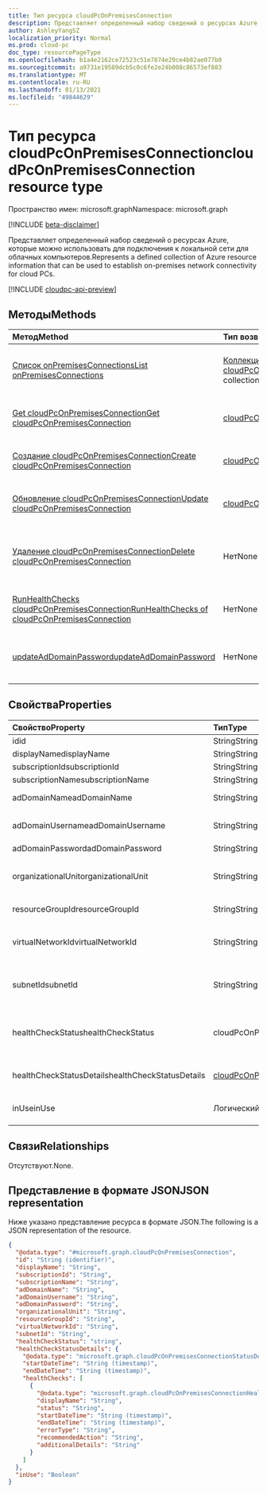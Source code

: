 ```yaml
---
title: Тип ресурса cloudPcOnPremisesConnection
description: Представляет определенный набор сведений о ресурсах Azure, которые можно использовать для подключения к локальной сети для облачных компьютеров.
author: AshleyYangSZ
localization_priority: Normal
ms.prod: cloud-pc
doc_type: resourcePageType
ms.openlocfilehash: b1a4e2162ce72523c51e7874e29ce4b82ae077b0
ms.sourcegitcommit: a9731e19589dcb5c0c6fe2e24b008c86573ef803
ms.translationtype: MT
ms.contentlocale: ru-RU
ms.lasthandoff: 01/13/2021
ms.locfileid: "49844629"
---
```

# <a name="cloudpconpremisesconnection-resource-type"></a><span data-ttu-id="d8bf7-103">Тип ресурса cloudPcOnPremisesConnection</span><span class="sxs-lookup"><span data-stu-id="d8bf7-103">cloudPcOnPremisesConnection resource type</span></span>

<span data-ttu-id="d8bf7-104">Пространство имен: microsoft.graph</span><span class="sxs-lookup"><span data-stu-id="d8bf7-104">Namespace: microsoft.graph</span></span>

[!INCLUDE [beta-disclaimer](../../includes/beta-disclaimer.md)]

<span data-ttu-id="d8bf7-105">Представляет определенный набор сведений о ресурсах Azure, которые можно использовать для подключения к локальной сети для облачных компьютеров.</span><span class="sxs-lookup"><span data-stu-id="d8bf7-105">Represents a defined collection of Azure resource information that can be used to establish on-premises network connectivity for cloud PCs.</span></span>

[!INCLUDE [cloudpc-api-preview](../../includes/cloudpc-api-preview.md)]

## <a name="methods"></a><span data-ttu-id="d8bf7-106">Методы</span><span class="sxs-lookup"><span data-stu-id="d8bf7-106">Methods</span></span>

|<span data-ttu-id="d8bf7-107">Метод</span><span class="sxs-lookup"><span data-stu-id="d8bf7-107">Method</span></span>|<span data-ttu-id="d8bf7-108">Тип возвращаемых данных</span><span class="sxs-lookup"><span data-stu-id="d8bf7-108">Return type</span></span>|<span data-ttu-id="d8bf7-109">Описание</span><span class="sxs-lookup"><span data-stu-id="d8bf7-109">Description</span></span>|
|:---|:---|:---|
|[<span data-ttu-id="d8bf7-110">Список onPremisesConnections</span><span class="sxs-lookup"><span data-stu-id="d8bf7-110">List onPremisesConnections</span></span>](../api/virtualendpoint-list-onpremisesconnections.md)|<span data-ttu-id="d8bf7-111">[Коллекция cloudPcOnPremisesConnection](../resources/cloudpconpremisesconnection.md)</span><span class="sxs-lookup"><span data-stu-id="d8bf7-111">[cloudPcOnPremisesConnection](../resources/cloudpconpremisesconnection.md) collection</span></span>|<span data-ttu-id="d8bf7-112">Список свойств и связей объектов [cloudPcOnPremisesConnection.](../resources/cloudpconpremisesconnection.md)</span><span class="sxs-lookup"><span data-stu-id="d8bf7-112">List properties and relationships of the [cloudPcOnPremisesConnection](../resources/cloudpconpremisesconnection.md) objects.</span></span>|
|[<span data-ttu-id="d8bf7-113">Get cloudPcOnPremisesConnection</span><span class="sxs-lookup"><span data-stu-id="d8bf7-113">Get cloudPcOnPremisesConnection</span></span>](../api/cloudpconpremisesconnection-get.md)|[<span data-ttu-id="d8bf7-114">cloudPcOnPremisesConnection</span><span class="sxs-lookup"><span data-stu-id="d8bf7-114">cloudPcOnPremisesConnection</span></span>](../resources/cloudpconpremisesconnection.md)|<span data-ttu-id="d8bf7-115">Чтение свойств и связей объекта [cloudPcOnPremisesConnection.](../resources/cloudpconpremisesconnection.md)</span><span class="sxs-lookup"><span data-stu-id="d8bf7-115">Read the properties and relationships of the [cloudPcOnPremisesConnection](../resources/cloudpconpremisesconnection.md) object.</span></span>|
|[<span data-ttu-id="d8bf7-116">Создание cloudPcOnPremisesConnection</span><span class="sxs-lookup"><span data-stu-id="d8bf7-116">Create cloudPcOnPremisesConnection</span></span>](../api/virtualendpoint-post-onpremisesconnections.md)|[<span data-ttu-id="d8bf7-117">cloudPcOnPremisesConnection</span><span class="sxs-lookup"><span data-stu-id="d8bf7-117">cloudPcOnPremisesConnection</span></span>](../resources/cloudpconpremisesconnection.md)|<span data-ttu-id="d8bf7-118">Создание объекта [cloudPcOnPremisesConnection.](../resources/cloudpconpremisesconnection.md)</span><span class="sxs-lookup"><span data-stu-id="d8bf7-118">Create a new [cloudPcOnPremisesConnection](../resources/cloudpconpremisesconnection.md) object.</span></span>|
|[<span data-ttu-id="d8bf7-119">Обновление cloudPcOnPremisesConnection</span><span class="sxs-lookup"><span data-stu-id="d8bf7-119">Update cloudPcOnPremisesConnection</span></span>](../api/cloudpconpremisesconnection-update.md)|[<span data-ttu-id="d8bf7-120">cloudPcOnPremisesConnection</span><span class="sxs-lookup"><span data-stu-id="d8bf7-120">cloudPcOnPremisesConnection</span></span>](../resources/cloudpconpremisesconnection.md)|<span data-ttu-id="d8bf7-121">Обновление свойств объекта [cloudPcOnPremisesConnection.](../resources/cloudpconpremisesconnection.md)</span><span class="sxs-lookup"><span data-stu-id="d8bf7-121">Update the properties of a [cloudPcOnPremisesConnection](../resources/cloudpconpremisesconnection.md) object.</span></span>|
|[<span data-ttu-id="d8bf7-122">Удаление cloudPcOnPremisesConnection</span><span class="sxs-lookup"><span data-stu-id="d8bf7-122">Delete cloudPcOnPremisesConnection</span></span>](../api/cloudpconpremisesconnection-delete.md)|<span data-ttu-id="d8bf7-123">Нет</span><span class="sxs-lookup"><span data-stu-id="d8bf7-123">None</span></span>|<span data-ttu-id="d8bf7-124">Удаление объекта [cloudPcOnPremisesConnection.](../resources/cloudpconpremisesconnection.md)</span><span class="sxs-lookup"><span data-stu-id="d8bf7-124">Delete a [cloudPcOnPremisesConnection](../resources/cloudpconpremisesconnection.md) object.</span></span> <span data-ttu-id="d8bf7-125">Нельзя удалить используемую связь.</span><span class="sxs-lookup"><span data-stu-id="d8bf7-125">You can’t delete an connection that’s in use.</span></span>|
|[<span data-ttu-id="d8bf7-126">RunHealthChecks cloudPcOnPremisesConnection</span><span class="sxs-lookup"><span data-stu-id="d8bf7-126">RunHealthChecks of cloudPcOnPremisesConnection</span></span>](../api/cloudpconpremisesconnection-runhealthcheck.md)|<span data-ttu-id="d8bf7-127">Нет</span><span class="sxs-lookup"><span data-stu-id="d8bf7-127">None</span></span>|<span data-ttu-id="d8bf7-128">Запустите проверки состояния [cloudPcOnPremisesConnection.](../resources/cloudpconpremisesconnection.md)</span><span class="sxs-lookup"><span data-stu-id="d8bf7-128">Run health checks on the [cloudPcOnPremisesConnection](../resources/cloudpconpremisesconnection.md).</span></span>|
|[<span data-ttu-id="d8bf7-129">updateAdDomainPassword</span><span class="sxs-lookup"><span data-stu-id="d8bf7-129">updateAdDomainPassword</span></span>](../api/cloudpconpremisesconnection-updateaddomainpassword.md)|<span data-ttu-id="d8bf7-130">Нет</span><span class="sxs-lookup"><span data-stu-id="d8bf7-130">None</span></span>|<span data-ttu-id="d8bf7-131">Обновление пароля домена AD для успешного [cloudPcOnPremisesConnection.](../resources/cloudpconpremisesconnection.md)</span><span class="sxs-lookup"><span data-stu-id="d8bf7-131">Update AD domain password for a successful [cloudPcOnPremisesConnection](../resources/cloudpconpremisesconnection.md).</span></span>|

## <a name="properties"></a><span data-ttu-id="d8bf7-132">Свойства</span><span class="sxs-lookup"><span data-stu-id="d8bf7-132">Properties</span></span>

|<span data-ttu-id="d8bf7-133">Свойство</span><span class="sxs-lookup"><span data-stu-id="d8bf7-133">Property</span></span>|<span data-ttu-id="d8bf7-134">Тип</span><span class="sxs-lookup"><span data-stu-id="d8bf7-134">Type</span></span>|<span data-ttu-id="d8bf7-135">Описание</span><span class="sxs-lookup"><span data-stu-id="d8bf7-135">Description</span></span>|
|:---|:---|:---|
|<span data-ttu-id="d8bf7-136">id</span><span class="sxs-lookup"><span data-stu-id="d8bf7-136">id</span></span>|<span data-ttu-id="d8bf7-137">String</span><span class="sxs-lookup"><span data-stu-id="d8bf7-137">String</span></span>|<span data-ttu-id="d8bf7-138">Уникальный идентификатор локального подключения.</span><span class="sxs-lookup"><span data-stu-id="d8bf7-138">Unique identifier for the on-premises connection.</span></span> <span data-ttu-id="d8bf7-139">Только для чтения.</span><span class="sxs-lookup"><span data-stu-id="d8bf7-139">Read-only.</span></span>|
|<span data-ttu-id="d8bf7-140">displayName</span><span class="sxs-lookup"><span data-stu-id="d8bf7-140">displayName</span></span>|<span data-ttu-id="d8bf7-141">String</span><span class="sxs-lookup"><span data-stu-id="d8bf7-141">String</span></span>|<span data-ttu-id="d8bf7-142">Отображаемого имени для локального подключения.</span><span class="sxs-lookup"><span data-stu-id="d8bf7-142">The display name for the on-premises connection.</span></span>|
|<span data-ttu-id="d8bf7-143">subscriptionId</span><span class="sxs-lookup"><span data-stu-id="d8bf7-143">subscriptionId</span></span>|<span data-ttu-id="d8bf7-144">String</span><span class="sxs-lookup"><span data-stu-id="d8bf7-144">String</span></span>|<span data-ttu-id="d8bf7-145">ИД целевой подписки Azure, связанной с клиентом.</span><span class="sxs-lookup"><span data-stu-id="d8bf7-145">The ID of the target Azure subscription that’s associated with your tenant.</span></span>|
|<span data-ttu-id="d8bf7-146">subscriptionName</span><span class="sxs-lookup"><span data-stu-id="d8bf7-146">subscriptionName</span></span>|<span data-ttu-id="d8bf7-147">String</span><span class="sxs-lookup"><span data-stu-id="d8bf7-147">String</span></span>|<span data-ttu-id="d8bf7-148">Имя целевой подписки Azure.</span><span class="sxs-lookup"><span data-stu-id="d8bf7-148">The name of the target Azure subscription.</span></span> <span data-ttu-id="d8bf7-149">Только для чтения.</span><span class="sxs-lookup"><span data-stu-id="d8bf7-149">Read-only.</span></span>|
|<span data-ttu-id="d8bf7-150">adDomainName</span><span class="sxs-lookup"><span data-stu-id="d8bf7-150">adDomainName</span></span>|<span data-ttu-id="d8bf7-151">String</span><span class="sxs-lookup"><span data-stu-id="d8bf7-151">String</span></span>|<span data-ttu-id="d8bf7-152">Полное доменное имя домена Active Directory, к нему нужно присоединиться.</span><span class="sxs-lookup"><span data-stu-id="d8bf7-152">The fully qualified domain name (FQDN) of the Active Directory domain you want to join.</span></span>|
|<span data-ttu-id="d8bf7-153">adDomainUsername</span><span class="sxs-lookup"><span data-stu-id="d8bf7-153">adDomainUsername</span></span>|<span data-ttu-id="d8bf7-154">String</span><span class="sxs-lookup"><span data-stu-id="d8bf7-154">String</span></span>|<span data-ttu-id="d8bf7-155">Имя пользователя учетной записи Active Directory (учетной записи пользователя или службы), которая имеет разрешения на создание объектов-компьютеров в Active Directory.</span><span class="sxs-lookup"><span data-stu-id="d8bf7-155">The username of an Active Directory account (user or service account) that has permissions to create computer objects in Active Directory.</span></span> <span data-ttu-id="d8bf7-156">Необходимый формат: contoso@microsoft.com.</span><span class="sxs-lookup"><span data-stu-id="d8bf7-156">Required format: contoso@microsoft.com.</span></span>|
|<span data-ttu-id="d8bf7-157">adDomainPassword</span><span class="sxs-lookup"><span data-stu-id="d8bf7-157">adDomainPassword</span></span>|<span data-ttu-id="d8bf7-158">String</span><span class="sxs-lookup"><span data-stu-id="d8bf7-158">String</span></span>|<span data-ttu-id="d8bf7-159">Пароль, связанный с adDomainUsername.</span><span class="sxs-lookup"><span data-stu-id="d8bf7-159">The password associated with adDomainUsername.</span></span>|
|<span data-ttu-id="d8bf7-160">organizationalUnit</span><span class="sxs-lookup"><span data-stu-id="d8bf7-160">organizationalUnit</span></span>|<span data-ttu-id="d8bf7-161">String</span><span class="sxs-lookup"><span data-stu-id="d8bf7-161">String</span></span>|<span data-ttu-id="d8bf7-162">Подразделение, в котором создается учетная запись компьютера.</span><span class="sxs-lookup"><span data-stu-id="d8bf7-162">The organizational unit (OU) in which the computer account is created.</span></span> <span data-ttu-id="d8bf7-163">Если оставить значение null, используется OU, настроенное в качестве используемого по умолчанию (известного контейнера объектов компьютера) в домене Active Directory ..</span><span class="sxs-lookup"><span data-stu-id="d8bf7-163">If left null, the OU that’s configured as the default (a well-known computer object container) in your Active Directory domain (OU) is used.</span></span> <span data-ttu-id="d8bf7-164">Необязательное свойство.</span><span class="sxs-lookup"><span data-stu-id="d8bf7-164">Optional.</span></span>|
|<span data-ttu-id="d8bf7-165">resourceGroupId</span><span class="sxs-lookup"><span data-stu-id="d8bf7-165">resourceGroupId</span></span>|<span data-ttu-id="d8bf7-166">String</span><span class="sxs-lookup"><span data-stu-id="d8bf7-166">String</span></span>|<span data-ttu-id="d8bf7-167">ИД целевой группы ресурсов.</span><span class="sxs-lookup"><span data-stu-id="d8bf7-167">The ID of the target resource group.</span></span> <span data-ttu-id="d8bf7-168">Требуемого формата: "/subscriptions/{subscription-id}/resourceGroups/{resourceGroupName}".</span><span class="sxs-lookup"><span data-stu-id="d8bf7-168">Required format: "/subscriptions/{subscription-id}/resourceGroups/{resourceGroupName}".</span></span>|
|<span data-ttu-id="d8bf7-169">virtualNetworkId</span><span class="sxs-lookup"><span data-stu-id="d8bf7-169">virtualNetworkId</span></span>|<span data-ttu-id="d8bf7-170">String</span><span class="sxs-lookup"><span data-stu-id="d8bf7-170">String</span></span>|<span data-ttu-id="d8bf7-171">ИД целевой виртуальной сети.</span><span class="sxs-lookup"><span data-stu-id="d8bf7-171">The ID of the target virtual network.</span></span> <span data-ttu-id="d8bf7-172">Требуемого формата: "/subscriptions/{subscription-id}/resourceGroups/{resourceGroupName}/providers/Microsoft.Network/virtualNetworks/{virtualNetworkName}".</span><span class="sxs-lookup"><span data-stu-id="d8bf7-172">Required format: "/subscriptions/{subscription-id}/resourceGroups/{resourceGroupName}/providers/Microsoft.Network/virtualNetworks/{virtualNetworkName}".</span></span>|
|<span data-ttu-id="d8bf7-173">subnetId</span><span class="sxs-lookup"><span data-stu-id="d8bf7-173">subnetId</span></span>|<span data-ttu-id="d8bf7-174">String</span><span class="sxs-lookup"><span data-stu-id="d8bf7-174">String</span></span>|<span data-ttu-id="d8bf7-175">ИД целевой подсети.</span><span class="sxs-lookup"><span data-stu-id="d8bf7-175">The ID of the target subnet.</span></span> <span data-ttu-id="d8bf7-176">Требуемого формата: "/subscriptions/{subscription-id}/resourceGroups/{resourceGroupName}/providers/Microsoft.Network/virtualNetworks/{virtualNetworkId}/subnets/{subnetName}".</span><span class="sxs-lookup"><span data-stu-id="d8bf7-176">Required format: "/subscriptions/{subscription-id}/resourceGroups/{resourceGroupName}/providers/Microsoft.Network/virtualNetworks/{virtualNetworkId}/subnets/{subnetName}".</span></span>|
|<span data-ttu-id="d8bf7-177">healthCheckStatus</span><span class="sxs-lookup"><span data-stu-id="d8bf7-177">healthCheckStatus</span></span>|<span data-ttu-id="d8bf7-178">cloudPcOnPremisesConnectionStatus</span><span class="sxs-lookup"><span data-stu-id="d8bf7-178">cloudPcOnPremisesConnectionStatus</span></span>|<span data-ttu-id="d8bf7-179">Состояние последней проверки состояния, которая была сделана для локального подключения.</span><span class="sxs-lookup"><span data-stu-id="d8bf7-179">The status of the most recent health check done on the on-premises connection.</span></span> <span data-ttu-id="d8bf7-180">Например, если состояние "passed", локальное подключение прошло все проверки, запускаемые службой.</span><span class="sxs-lookup"><span data-stu-id="d8bf7-180">For example, if status is "passed", the on-premises connection has passed all checks run by the service.</span></span> <span data-ttu-id="d8bf7-181">Только для чтения.</span><span class="sxs-lookup"><span data-stu-id="d8bf7-181">Read-only.</span></span> <span data-ttu-id="d8bf7-182">Возможные значения: `Pending`, `Running`, `Passed`, `Failed`, `UnknownFutureValue`.</span><span class="sxs-lookup"><span data-stu-id="d8bf7-182">Possible values are: `Pending`, `Running`, `Passed`, `Failed`, `UnknownFutureValue`.</span></span>|
|<span data-ttu-id="d8bf7-183">healthCheckStatusDetails</span><span class="sxs-lookup"><span data-stu-id="d8bf7-183">healthCheckStatusDetails</span></span>|[<span data-ttu-id="d8bf7-184">cloudPcOnPremisesConnectionStatusDetails</span><span class="sxs-lookup"><span data-stu-id="d8bf7-184">cloudPcOnPremisesConnectionStatusDetails</span></span>](../resources/cloudpconpremisesconnectionstatusdetails.md)|<span data-ttu-id="d8bf7-185">Сведения о проверках состояния подключения и соответствующих результатах.</span><span class="sxs-lookup"><span data-stu-id="d8bf7-185">The details of the connection's health checks and the corresponding results.</span></span> <span data-ttu-id="d8bf7-186">Возвращается только с помощью оператора `$select`.</span><span class="sxs-lookup"><span data-stu-id="d8bf7-186">Returned only on `$select`.</span></span> <span data-ttu-id="d8bf7-187">См. [пример](../api/cloudpconpremisesconnection-get.md) получения свойства healthCheckStatusDetails. Только для чтения.</span><span class="sxs-lookup"><span data-stu-id="d8bf7-187">See an [example](../api/cloudpconpremisesconnection-get.md) of getting the healthCheckStatusDetails property.Read-only.</span></span>|
|<span data-ttu-id="d8bf7-188">inUse</span><span class="sxs-lookup"><span data-stu-id="d8bf7-188">inUse</span></span>|<span data-ttu-id="d8bf7-189">Логический</span><span class="sxs-lookup"><span data-stu-id="d8bf7-189">Boolean</span></span>|<span data-ttu-id="d8bf7-190">Если засвеяно, используется локальное подключение.</span><span class="sxs-lookup"><span data-stu-id="d8bf7-190">When true, the on-premises connection is in use.</span></span> <span data-ttu-id="d8bf7-191">Если заведомо ложно, подключение не используется.</span><span class="sxs-lookup"><span data-stu-id="d8bf7-191">When false, the connection is not in use.</span></span> <span data-ttu-id="d8bf7-192">Невозможно удалить используемую связь.</span><span class="sxs-lookup"><span data-stu-id="d8bf7-192">You cannot delete a connection that’s in use.</span></span> <span data-ttu-id="d8bf7-193">Только для чтения.</span><span class="sxs-lookup"><span data-stu-id="d8bf7-193">Read-only.</span></span>|

## <a name="relationships"></a><span data-ttu-id="d8bf7-194">Связи</span><span class="sxs-lookup"><span data-stu-id="d8bf7-194">Relationships</span></span>

<span data-ttu-id="d8bf7-195">Отсутствуют.</span><span class="sxs-lookup"><span data-stu-id="d8bf7-195">None.</span></span>

## <a name="json-representation"></a><span data-ttu-id="d8bf7-196">Представление в формате JSON</span><span class="sxs-lookup"><span data-stu-id="d8bf7-196">JSON representation</span></span>

<span data-ttu-id="d8bf7-197">Ниже указано представление ресурса в формате JSON.</span><span class="sxs-lookup"><span data-stu-id="d8bf7-197">The following is a JSON representation of the resource.</span></span>
<!-- {
  "blockType": "resource",
  "keyProperty": "id",
  "@odata.type": "microsoft.graph.cloudPcOnPremisesConnection",
  "baseType": "microsoft.graph.entity",
  "openType": false,
  "optionalProperties": ["healthCheckStatusDetails"]
}
-->

``` json
{
  "@odata.type": "#microsoft.graph.cloudPcOnPremisesConnection",
  "id": "String (identifier)",
  "displayName": "String",
  "subscriptionId": "String",
  "subscriptionName": "String",
  "adDomainName": "String",
  "adDomainUsername": "String",
  "adDomainPassword": "String",
  "organizationalUnit": "String",
  "resourceGroupId": "String",
  "virtualNetworkId": "String",
  "subnetId": "String",
  "healthCheckStatus": "string",
  "healthCheckStatusDetails": {
    "@odata.type": "microsoft.graph.cloudPcOnPremisesConnectionStatusDetails",
    "startDateTime": "String (timestamp)",
    "endDateTime": "String (timestamp)",
    "healthChecks": [
      {
        "@odata.type": "microsoft.graph.cloudPcOnPremisesConnectionHealthCheck",
        "displayName": "String",
        "status": "String",
        "startDateTime": "String (timestamp)",
        "endDateTime": "String (timestamp)",
        "errorType": "String",
        "recommendedAction": "String",
        "additionalDetails": "String"
      }
    ]
  },
  "inUse": "Boolean"
}
```
